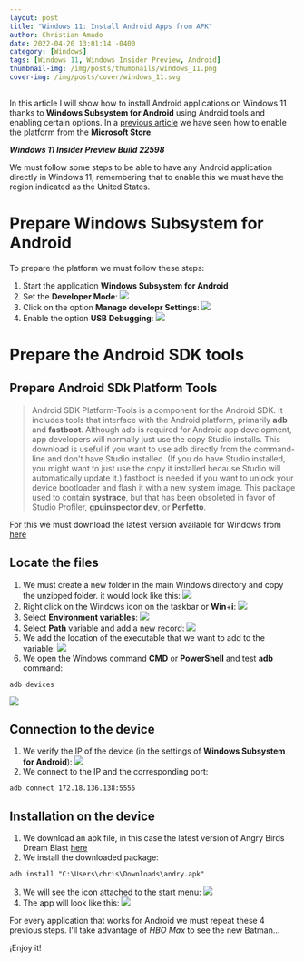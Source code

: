 ```yaml
---
layout: post
title: "Windows 11: Install Android Apps from APK"
author: Christian Amado
date: 2022-04-20 13:01:14 -0400
category: [Windows]
tags: [Windows 11, Windows Insider Preview, Android]
thumbnail-img: /img/posts/thumbnails/windows_11.png
cover-img: /img/posts/cover/windows_11.svg
---
```


In this article I will show how to install Android applications on Windows 11 thanks to **Windows Subsystem for Android** using Android tools and enabling certain options. In a [previous article](/posts/2022-04-13-enable-wsa/) we have seen how to enable the platform from the **Microsoft Store**.

***Windows 11 Insider Preview Build 22598***

<!--more-->

We must follow some steps to be able to have any Android application directly in Windows 11, remembering that to enable this we must have the region indicated as the United States.

# Prepare Windows Subsystem for Android
To prepare the platform we must follow these steps:
1. Start the application **Windows Subsystem for Android**
2. Set the **Developer Mode**:
![](/img/posts/2022/04/20/adb1.png)
3. Click on the option **Manage developr Settings**:
![](/img/posts/2022/04/20/adb2.png)
4. Enable the option **USB Debugging**:
![](/img/posts/2022/04/20/adb3.png)

# Prepare the Android SDK tools
## Prepare Android SDk Platform Tools
> Android SDK Platform-Tools is a component for the Android SDK. It includes tools that interface with the Android platform, primarily **adb** and **fastboot**. Although adb is required for Android app development, app developers will normally just use the copy Studio installs. This download is useful if you want to use adb directly from the command-line and don't have Studio installed. (If you do have Studio installed, you might want to just use the copy it installed because Studio will automatically update it.) fastboot is needed if you want to unlock your device bootloader and flash it with a new system image. This package used to contain **systrace**, but that has been obsoleted in favor of Studio Profiler, **gpuinspector.dev**, or **Perfetto**.

For this we must download the latest version available for Windows from [here](https://dl.google.com/android/repository/platform-tools-latest-windows.zip)

## Locate the files
1. We must create a new folder in the main Windows directory and copy the unzipped folder. it would look like this:
![](/img/posts/2022/04/20/adb4.png)
2. Right click on the Windows icon on the taskbar or **Win**+**i**:
![](/img/posts/2022/04/20/adb5.png)
3. Select **Environment variables**:
![](/img/posts/2022/04/20/adb6.png)
4. Select **Path** variable and add a new record:
![](/img/posts/2022/04/20/adb7.png)
5. We add the location of the executable that we want to add to the variable:
![](/img/posts/2022/04/20/adb8.png)
6. We open the Windows command **CMD** or **PowerShell** and test **adb** command:
```
adb devices
```
![](/img/posts/2022/04/20/adb9.png)

## Connection to the device
1. We verify the IP of the device (in the settings of **Windows Subsystem for Android**):
![](/img/posts/2022/04/20/adb10.png)
2. We connect to the IP and the corresponding port:
```
adb connect 172.18.136.138:5555
```
## Installation on the device
1. We download an apk file, in this case the latest version of Angry Birds Dream Blast [here](https://www.apkmirror.com/apk/rovio-entertainment-corporation/angry-birds-dream-blast/angry-birds-dream-blast-1-40-1-release/angry-birds-dream-blast-1-40-1-android-apk-download/)
2. We install the downloaded package:
```
adb install "C:\Users\chris\Downloads\andry.apk"
```
3. We will see the icon attached to the start menu:
![](/img/posts/2022/04/20/adb11.png)
4. The app will look like this:
![](/img/posts/2022/04/20/adb12.png)

For every application that works for Android we must repeat these 4 previous steps. I'll take advantage of *HBO Max* to see the new Batman...

¡Enjoy it!